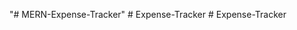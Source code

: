 "# MERN-Expense-Tracker" 
#   E x p e n s e - T r a c k e r  
 #   E x p e n s e - T r a c k e r  
 